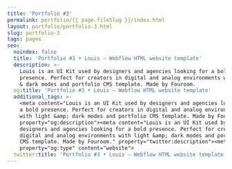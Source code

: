 ```yaml
---
title: 'Portfolio #3'
permalink: portfolio/{{ page.fileSlug }}/index.html
layout: portfolio/portfolio-3.html
slug: portfolio-3
tags: pages
seo:
  noindex: false
  title: 'Portfolio #3 • Louis – Webflow HTML website template'
  description: >-
    Louis is an UI Kit used by designers and agencies looking for a bold
    presence. Perfect for creators in digital and analog environments with light
    & dark modes and portfolio CMS template. Made by Fouroom.
  og:title: 'Portfolio #3 • Louis – Webflow HTML website template'
  additional_tags: >-
    <meta content="Louis is an UI Kit used by designers and agencies looking for
    a bold presence. Perfect for creators in digital and analog environments
    with light &amp; dark modes and portfolio CMS template. Made by Fouroom."
    property="og:description"><meta content="Louis is an UI Kit used by
    designers and agencies looking for a bold presence. Perfect for creators in
    digital and analog environments with light &amp; dark modes and portfolio
    CMS template. Made by Fouroom." property="twitter:description"><meta
    property="og:type" content="website">
  twitter:title: 'Portfolio #3 • Louis – Webflow HTML website template'
---
```



